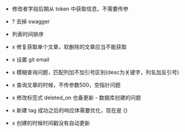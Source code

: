 
- 修改者字段后期从 token 中获取信息，不需要传参
- ? 去掉 swagger

- 列表时间排序
  


- x 修复获取单个文章，软删除的文章应当不能获取
- x 设置 git email
- x 模糊查询问题，匹配列加不加引号区别(desc为关键字，列名加反引号)
- x 查询文章的时候，不传参数500，空指针问题
- x 修改标签式 deleted_on 也备更新 - 数据库创建的问题
- x 新建 tag 成功之后的响应体需要优化，现在是 {}
- x 创建的时候时间戳没有自动更新